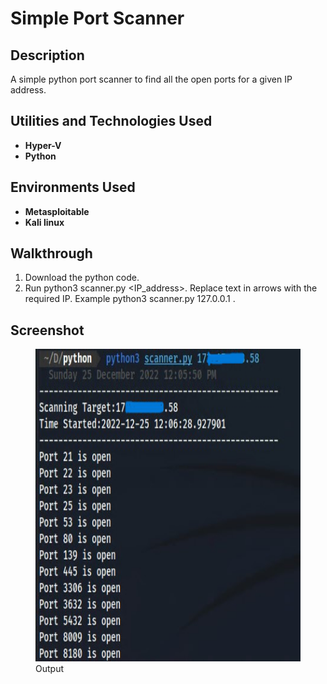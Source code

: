 <h1>Simple Port Scanner</h1>


<h2>Description</h2>
A simple python port scanner to find all the open ports for a given IP address.
<br />


<h2>Utilities and Technologies Used</h2>

- <b>Hyper-V</b>
- <b> Python </b>


<h2>Environments Used </h2>

- <b>Metasploitable</b>
- <b>Kali linux</b>

<h2> Walkthrough </h2>

1. Download the python code.
2. Run python3 scanner.py <IP_address>. Replace text in arrows with the required IP. Example python3 scanner.py 127.0.0.1 .

<h2> Screenshot </h2>
<figure><img src="scanner_1.png?raw=true" width="500" height="500" /><figcaption>Output</figcaption></figure> 

